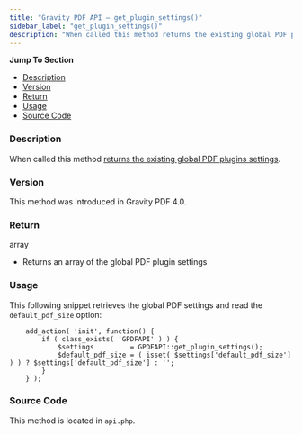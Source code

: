 ```yaml
---
title: "Gravity PDF API – get_plugin_settings()"
sidebar_label: "get_plugin_settings()"
description: "When called this method returns the existing global PDF plugins settings. "
---
```


**Jump To Section**

-   [Description](#description)
-   [Version](#version)
-   [Return](#return)
-   [Usage](#usage)
-   [Source Code](#source-code)

### Description 

When called this method [returns the existing global PDF plugins settings](user-global-settings.md).

### Version 

This method was introduced in Gravity PDF 4.0.

### Return 

array
* Returns an array of the global PDF plugin settings

### Usage 

This following snippet retrieves the global PDF settings and read the `default_pdf_size` option:

```
    add_action( 'init', function() {
        if ( class_exists( 'GPDFAPI' ) ) {
            $settings         = GPDFAPI::get_plugin_settings();
            $default_pdf_size = ( isset( $settings['default_pdf_size'] ) ) ? $settings['default_pdf_size'] : '';
        }
    } );
```

### Source Code 

This method is located in `api.php`.
